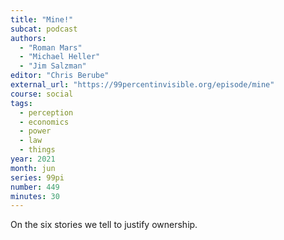 ```yaml
---
title: "Mine!"
subcat: podcast
authors:
  - "Roman Mars"
  - "Michael Heller"
  - "Jim Salzman"
editor: "Chris Berube"
external_url: "https://99percentinvisible.org/episode/mine"
course: social
tags:
  - perception
  - economics
  - power
  - law
  - things
year: 2021
month: jun
series: 99pi
number: 449
minutes: 30
---
```


On the six stories we tell to justify ownership.
